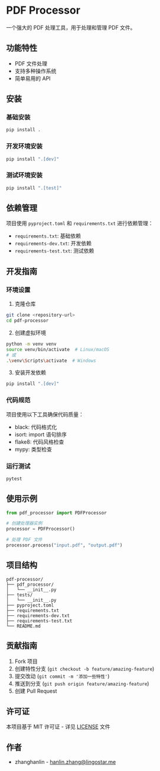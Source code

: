 # PDF Processor

一个强大的 PDF 处理工具，用于处理和管理 PDF 文件。

## 功能特性

- PDF 文件处理
- 支持多种操作系统
- 简单易用的 API

## 安装

### 基础安装

```bash
pip install .
```

### 开发环境安装

```bash
pip install ".[dev]"
```

### 测试环境安装

```bash
pip install ".[test]"
```

## 依赖管理

项目使用 `pyproject.toml` 和 `requirements.txt` 进行依赖管理：

- `requirements.txt`: 基础依赖
- `requirements-dev.txt`: 开发依赖
- `requirements-test.txt`: 测试依赖

## 开发指南

### 环境设置

1. 克隆仓库
```bash
git clone <repository-url>
cd pdf-processor
```

2. 创建虚拟环境
```bash
python -m venv venv
source venv/bin/activate  # Linux/macOS
# 或
.\venv\Scripts\activate  # Windows
```

3. 安装开发依赖
```bash
pip install ".[dev]"
```

### 代码规范

项目使用以下工具确保代码质量：

- black: 代码格式化
- isort: import 语句排序
- flake8: 代码风格检查
- mypy: 类型检查

### 运行测试

```bash
pytest
```

## 使用示例

```python
from pdf_processor import PDFProcessor

# 创建处理器实例
processor = PDFProcessor()

# 处理 PDF 文件
processor.process("input.pdf", "output.pdf")
```

## 项目结构

```
pdf-processor/
├── pdf_processor/
│   └── __init__.py
├── tests/
│   └── __init__.py
├── pyproject.toml
├── requirements.txt
├── requirements-dev.txt
├── requirements-test.txt
└── README.md
```

## 贡献指南

1. Fork 项目
2. 创建特性分支 (`git checkout -b feature/amazing-feature`)
3. 提交改动 (`git commit -m '添加一些特性'`)
4. 推送到分支 (`git push origin feature/amazing-feature`)
5. 创建 Pull Request

## 许可证

本项目基于 MIT 许可证 - 详见 [LICENSE](LICENSE) 文件

## 作者

- zhanghanlin - hanlin.zhang@lingostar.me